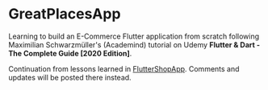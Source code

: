# GreatPlacesApp

Learning to build an E-Commerce Flutter application from scratch following Maximilian Schwarzmüller's (Academind) tutorial on Udemy **Flutter & Dart - The Complete Guide [2020 Edition]**.

Continuation from lessons learned in [FlutterShopApp](https://github.com/JChinoz/FlutterShopApp). Comments and updates will be posted there instead.